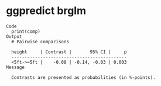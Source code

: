 #  ggpredict brglm

    Code
      print(comp)
    Output
      # Pairwise comparisons
      
      height     | Contrast |       95% CI |     p
      --------------------------------------------
      <5ft->=5ft |    -0.08 | -0.14, -0.03 | 0.003
    Message
      
      Contrasts are presented as probabilities (in %-points).

